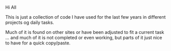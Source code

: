 Hi All

This is just a collection of code I have used for the last few years in different projects og daily tasks.

Much of it is found on other sites or have been adjusted to fit a current task ... and much of it is not completed or even working, but parts of it just nice to have for a quick copy/paste.
<!---
NosebearDK/NosebearDK is a ✨ special ✨ repository because its `README.md` (this file) appears on your GitHub profile.
You can click the Preview link to take a look at your changes.
--->
